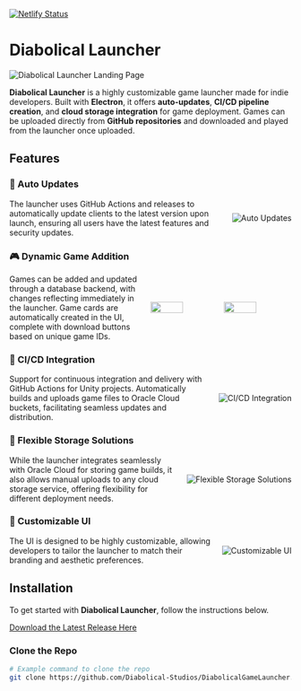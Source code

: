 [![Netlify Status](https://api.netlify.com/api/v1/badges/3fb89cbf-7c8b-4bfd-b317-57c092ef108b/deploy-status)](https://app.netlify.com/projects/diabolicallauncher/deploys)
# Diabolical Launcher

![Diabolical Launcher Landing Page](https://github.com/user-attachments/assets/7937eec6-a1cd-4ee3-b225-43ca83035f3e)

**Diabolical Launcher** is a highly customizable game launcher made for indie developers. Built with **Electron**, it offers **auto-updates**, **CI/CD pipeline creation**, and **cloud storage integration** for game deployment. Games can be uploaded directly from **GitHub repositories** and downloaded and played from the launcher once uploaded.

## Features

### 🚀 Auto Updates

<div style="display: flex; align-items: center;">
  <div style="flex: 1; padding-right: 20px;">
    The launcher uses GitHub Actions and releases to automatically update clients to the latest version upon launch, ensuring all users have the latest features and security updates.
  </div>
  <img src="https://via.placeholder.com/500" alt="Auto Updates" style="max-width: 45%;">
</div>

### 🎮 Dynamic Game Addition

<div style="display: flex; align-items: center;">
  <div style="flex: 1; padding-right: 20px;">
    Games can be added and updated through a database backend, with changes reflecting immediately in the launcher. Game cards are automatically created in the UI, complete with download buttons based on unique game IDs.
  </div>
  <div style="display: flex; justify-content: space-between; width: 50%;">
    <img src="https://github.com/user-attachments/assets/2ee2370a-2c17-4418-8df3-b4e49ee89d23" width="48%" />
    <img src="https://github.com/user-attachments/assets/d36cce86-bdbd-4ef6-b1bb-5093ab5f48ef" width="48%" />
  </div>
</div>

### 🔄 CI/CD Integration

<div style="display: flex; align-items: center;">
  <div style="flex: 1; padding-right: 20px;">
    Support for continuous integration and delivery with GitHub Actions for Unity projects. Automatically builds and uploads game files to Oracle Cloud buckets, facilitating seamless updates and distribution.
  </div>
  <img src="https://via.placeholder.com/500" alt="CI/CD Integration" style="max-width: 45%;">
</div>

### 💾 Flexible Storage Solutions

<div style="display: flex; align-items: center;">
  <div style="flex: 1; padding-right: 20px;">
    While the launcher integrates seamlessly with Oracle Cloud for storing game builds, it also allows manual uploads to any cloud storage service, offering flexibility for different deployment needs.
  </div>
  <img src="https://via.placeholder.com/500" alt="Flexible Storage Solutions" style="max-width: 45%;">
</div>

### 🎨 Customizable UI

<div style="display: flex; align-items: center;">
  <div style="flex: 1; padding-right: 20px;">
    The UI is designed to be highly customizable, allowing developers to tailor the launcher to match their branding and aesthetic preferences.
  </div>
  <img src="https://via.placeholder.com/500" alt="Customizable UI" style="max-width: 45%;">
</div>

## Installation

To get started with **Diabolical Launcher**, follow the instructions below.

[Download the Latest Release Here](https://github.com/Diabolical-Studios/DiabolicalGameLauncher/releases/latest)

### Clone the Repo

```bash
# Example command to clone the repo
git clone https://github.com/Diabolical-Studios/DiabolicalGameLauncher.git
